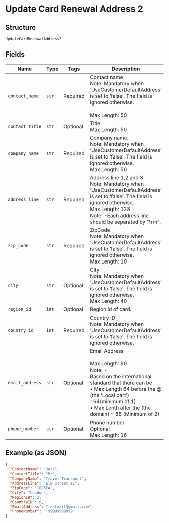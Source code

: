 
# Update Card Renewal Address 2

## Structure

`UpdateCardRenewalAddress2`

## Fields

| Name | Type | Tags | Description |
|  --- | --- | --- | --- |
| `contact_name` | `str` | Required | Contact name<br>Note: Mandatory when ‘UseCustomerDefaultAddress’ is set to ‘false’. The field is ignored otherwise.<br><br>Max Length: 50 |
| `contact_title` | `str` | Optional | Title<br>Max Length: 50 |
| `company_name` | `str` | Required | Company name.<br>Note: Mandatory when ‘UseCustomerDefaultAddress’ is set to ‘false’. The field is ignored otherwise.<br>Max Length: 50 |
| `address_line` | `str` | Required | Address line 1,2 and 3<br>Note: Mandatory when ‘UseCustomerDefaultAddress’ is set to ‘false’. The field is ignored otherwise.<br>Max Length: 128<br>Note: -Each address line should be separated by “\r\n”. |
| `zip_code` | `str` | Required | ZipCode<br>Note: Mandatory when ‘UseCustomerDefaultAddress’ is set to ‘false’. The field is ignored otherwise.<br>Max Length: 10 |
| `city` | `str` | Optional | City<br>Note: Mandatory when ‘UseCustomerDefaultAddress’ is set to ‘false’. The field is ignored otherwise.<br>Max Length: 40 |
| `region_id` | `int` | Optional | Region id of card. |
| `country_id` | `int` | Required | Country ID<br>Note: Mandatory when ‘UseCustomerDefaultAddress’ is set to ‘false’. The field is ignored otherwise. |
| `email_address` | `str` | Optional | Email Address<br><br>Max Length: 90<br>Note: -<br>Based on the international standard that there can be<br>•    Max Length 64 before the @ (the 'Local part’) =64(minimum of 1)<br>•    Max Lenth after the (the domain) = 88 (Minimum of 2) |
| `phone_number` | `str` | Optional | Phone number<br>Optional<br>Max Length: 16 |

## Example (as JSON)

```json
{
  "ContactName": "Jack",
  "ContactTitle": "Mr",
  "CompanyName": "Travel Transport",
  "AddressLine": "Elm Street 11",
  "ZipCode": "1023EA",
  "City": "London",
  "RegionID": 2,
  "CountryID": 8,
  "EmailAddress": "testmail@gmail.com",
  "PhoneNumber": "+99999999999"
}
```

